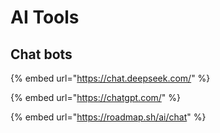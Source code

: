 # AI Tools

## Chat bots

{% embed url="https://chat.deepseek.com/" %}

{% embed url="https://chatgpt.com/" %}

{% embed url="https://roadmap.sh/ai/chat" %}

